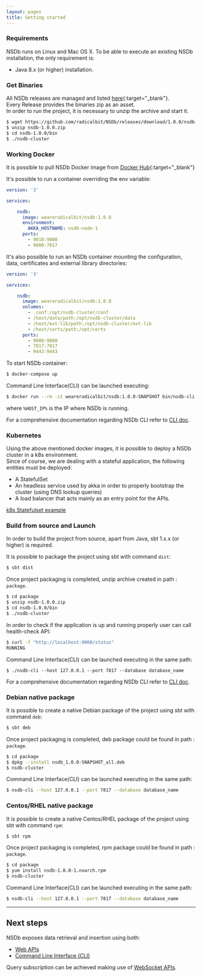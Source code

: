 ```yaml
---
layout: pages
title: Getting started
---
```



### Requirements
NSDb runs on Linux and Mac OS X. To be able to execute an existing NSDb installation, the only requirement is:

- Java 8.x (or higher) installation.

### Get Binaries

All NSDb releases are managed and listed [here](https://github.com/radicalbit/NSDb/releases){:target="_blank"}. <br/>
Every Release provides the binaries zip as an asset. <br/>
In order to run the project, it is necessary to unzip the archive and start it.

```bash
$ wget https://github.com/radicalbit/NSDb/releases/download/1.0.0/nsdb-1.0.0.zip
$ unzip nsdb-1.0.0.zip
$ cd nsdb-1.0.0/bin
$ ./nsdb-cluster
```

### Working Docker
It is possible to pull NSDb Docker image from [Docker Hub](https://hub.docker.com/r/weareradicalbit/nsdb/tags){:target="_blank"}

It's possible to run a container overriding the env variable:

```yaml
version: '3'

services:

    nsdb:
      image: weareradicalbit/nsdb:1.0.0
      environment:
        AKKA_HOSTNAME: nsdb-node-1
      ports:
        - 9010:9000
        - 9000:7817
```

It's also possible to run an NSDb container mounting the configuration, data, certificates and external library directories:

```yaml
version: '3'

services:

    nsdb:
      image: weareradicalbit/nsdb:1.0.0
      volumes:
        - .conf:/opt/nsdb-cluster/conf
        - /host/data/path:/opt/nsdb-cluster/data
        - /host/ext-lib/path:/opt/nsdb-cluster/ext-lib
        - /host/certs/path:/opt/certs
      ports:
        - 9000:9000
        - 7817:7817
        - 9443:9443
```
To start NSDb container:

```bash
$ docker-compose up
```
Command Line Interface(CLI) can be launched executing:
```bash
$ docker run --rm -it weareradicalbit/nsdb:1.0.0-SNAPSHOT bin/nsdb-cli --host %HOST_IP% --port 7817 --database database_name
```
where `%HOST_IP%` is the IP where NSDb is running.

For a comprehensive documentation regarding NSDb CLI refer to  [CLI doc](CLI_doc.md).

### Kubernetes

Using the above mentioned docker images, it is possible to deploy a NSDb cluster in a k8s environment. <br/>
Since of course, we are dealing with a stateful application, the following entities must be deployed:

- A StatefulSet
- An headless service used by akka in order to properly bootstrap the cluster (using DNS lookup queries)
- A load balancer that acts mainly as an entry point for the APIs.

[k8s Statefulset example](/K8sDns)

### Build from source and Launch

In order to build the project from source, apart from Java, sbt 1.x.x (or higher) is required.

It is possible to package the project using sbt with command `dist`:
```bash
$ sbt dist
```

Once project packaging is completed, unzip archive created in path : `package`.
```bash
$ cd package
$ unzip nsdb-1.0.0.zip
$ cd nsdb-1.0.0/bin
$ ./nsdb-cluster
```
In order to check if the application is up and running properly user can call health-check API:
```bash
$ curl -f "http://localhost:9000/status"
RUNNING
```
Command Line Interface(CLI) can be launched executing in the same path:
```
$ ./nsdb-cli --host 127.0.0.1 --port 7817 --database database_name
```
For a comprehensive documentation regarding NSDb CLI refer to  [CLI doc](CLI_doc.md).

### Debian native package
It is possible to create a native Debian package of the project using sbt with command `deb`:
```bash
$ sbt deb
```

Once project packaging is completed, deb package could be found in path : `package`.
```bash
$ cd package
$ dpkg --install nsdb_1.0.0-SNAPSHOT_all.deb
$ nsdb-cluster
```
Command Line Interface(CLI) can be launched executing in the same path:
```bash
$ nsdb-cli --host 127.0.0.1 --port 7817 --database database_name
```

### Centos/RHEL native package
It is possible to create a native Centos/RHEL package of the project using sbt with command `rpm`:
```bash
$ sbt rpm
```

Once project packaging is completed, rpm package could be found in path : `package`.
```bash
$ cd package
$ yum install nsdb-1.0.0-1.noarch.rpm
$ nsdb-cluster
```
Command Line Interface(CLI) can be launched executing in the same path:
```bash
$ nsdb-cli --host 127.0.0.1 --port 7817 --database database_name
```
___

## Next steps
NSDb exposes data retrieval and insertion using both:

- [Web APIs](/Rest)
- [Command Line Interface (CLI)](/CLI_doc)

Query subscription can be achieved making use of [WebSocket APIs](PublishSubscribe).

